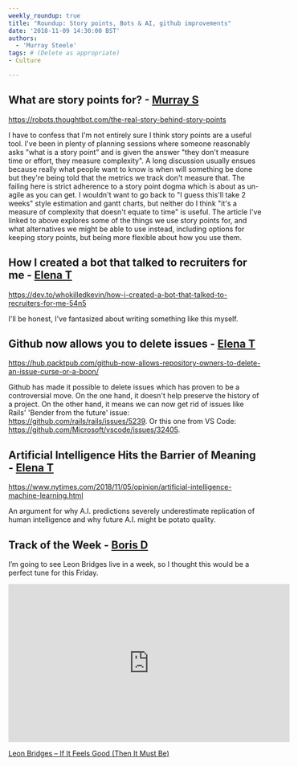 ```yaml
---
weekly_roundup: true
title: "Roundup: Story points, Bots & AI, github improvements"
date: '2018-11-09 14:30:00 BST'
authors:
  - 'Murray Steele'
tags: # (Delete as appropriate)
- Culture

---
```


## What are story points for? - [Murray S](/people#murray-steele)

https://robots.thoughtbot.com/the-real-story-behind-story-points

I have to confess that I'm not entirely sure I think story points are a useful
tool.  I've been in plenty of planning sessions where someone reasonably asks
"what is a story point" and is given the answer "they don't measure time or
effort, they measure complexity".  A long discussion usually ensues because
really what people want to know is when will something be done but they're being
told that the metrics we track don't measure that.  The failing here is strict
adherence to a story point dogma which is about as un-agile as you can get. I
wouldn't want to go back to "I guess this'll take 2 weeks" style estimation and
gantt charts, but neither do I think "it's a measure of complexity that doesn't
equate to time" is useful.  The article I've linked to above explores some of
the things we use story points for, and what alternatives we might be able to
use instead, including options for keeping story points, but being more flexible
about how you use them.

## How I created a bot that talked to recruiters for me - [Elena T](/people#elena-tanasoiu)

https://dev.to/whokilledkevin/how-i-created-a-bot-that-talked-to-recruiters-for-me-54n5

I'll be honest, I've fantasized about writing something like this myself.

## Github now allows you to delete issues - [Elena T](/people#elena-tanasoiu)

https://hub.packtpub.com/github-now-allows-repository-owners-to-delete-an-issue-curse-or-a-boon/

Github has made it possible to delete issues which has proven to be a
controversial move.  On the one hand, it doesn't help preserve the history of a
project. On the other hand, it means we can now get rid of issues like Rails'
'Bender from the future' issue: https://github.com/rails/rails/issues/5239. Or
this one from VS Code: https://github.com/Microsoft/vscode/issues/32405.

## Artificial Intelligence Hits the Barrier of Meaning - [Elena T](/people#elena-tanasoiu)

https://www.nytimes.com/2018/11/05/opinion/artificial-intelligence-machine-learning.html

An argument for why A.I. predictions severely underestimate replication of human
intelligence and why future A.I. might be potato quality.

## Track of the Week - [Boris D](/people#boris-divjak)

I’m going to see Leon Bridges live in a week, so I thought this would be a
perfect tune for this Friday.

<iframe width="560" height="315" src="https://www.youtube.com/embed/WY6tIQOQcY0" frameborder="0" allow="accelerometer; autoplay; encrypted-media; gyroscope; picture-in-picture" allowfullscreen></iframe>

[Leon Bridges – If It Feels Good (Then It Must Be)](https://www.youtube.com/watch?v=WY6tIQOQcY0)
